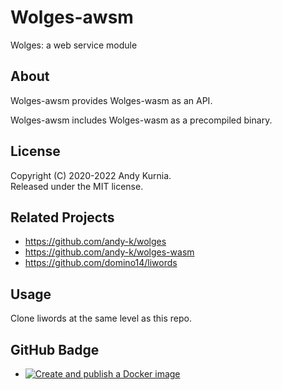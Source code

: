 # Wolges-awsm

Wolges: a web service module

## About

Wolges-awsm provides Wolges-wasm as an API.

Wolges-awsm includes Wolges-wasm as a precompiled binary.

## License

Copyright (C) 2020-2022 Andy Kurnia.\
Released under the MIT license.

## Related Projects

- https://github.com/andy-k/wolges
- https://github.com/andy-k/wolges-wasm
- https://github.com/domino14/liwords

## Usage

Clone liwords at the same level as this repo.

## GitHub Badge

- [![Create and publish a Docker image](https://github.com/andy-k/wolges-awsm/actions/workflows/docker-image.yml/badge.svg)](https://github.com/andy-k/wolges-awsm/actions/workflows/docker-image.yml)
